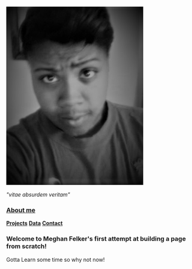 ![Meghan](https://raw.githubusercontent.com/Gr8eye/Gr8eye.github.io/master/10626627_845469108797566_1699698768033840917_n%20(2).jpg)

_"vitae absurdem veritam"_
### **[About me](about.md)**
**[Projects](portfolio.md)**
**[Data](datasets.md)**
**[Contact](creator.md)**
### Welcome to Meghan Felker's first attempt at building a page from scratch!
Gotta Learn some time so why not now!
